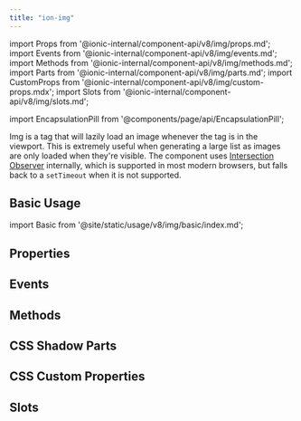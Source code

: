 ```yaml
---
title: "ion-img"
---
```


import Props from '@ionic-internal/component-api/v8/img/props.md';
import Events from '@ionic-internal/component-api/v8/img/events.md';
import Methods from '@ionic-internal/component-api/v8/img/methods.md';
import Parts from '@ionic-internal/component-api/v8/img/parts.md';
import CustomProps from '@ionic-internal/component-api/v8/img/custom-props.mdx';
import Slots from '@ionic-internal/component-api/v8/img/slots.md';

<head>
  <title>ion-img: Img Tag to Lazy Load Images in Viewport</title>
  <meta name="description" content="Img tag lazy loads images whenever the tag is in the viewport. Utilize this component when generating large lists—as images are only loaded when visible." />
</head>

import EncapsulationPill from '@components/page/api/EncapsulationPill';

<EncapsulationPill type="shadow" />


Img is a tag that will lazily load an image whenever the tag is in the viewport. This is extremely useful when generating a large list as images are only loaded when they're visible. The component uses [Intersection Observer](https://caniuse.com/#feat=intersectionobserver) internally, which is supported in most modern browsers, but falls back to a `setTimeout` when it is not supported.

## Basic Usage

import Basic from '@site/static/usage/v8/img/basic/index.md';

<Basic />

## Properties
<Props />

## Events
<Events />

## Methods
<Methods />

## CSS Shadow Parts
<Parts />

## CSS Custom Properties
<CustomProps />

## Slots
<Slots />